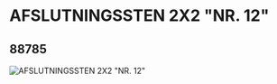 # AFSLUTNINGSSTEN 2X2 "NR. 12"
## 88785
![AFSLUTNINGSSTEN 2X2 "NR. 12"](https://lc-www-live-s.legocdn.com/media/bricks/5/2/4569593.jpg)